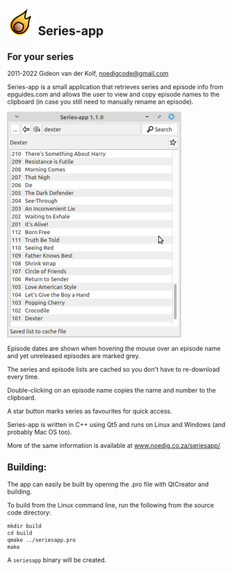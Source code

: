 ![Seriesapp Logo](icons/asteroid_64.png)
Series-app
==========
For your series
---------------

2011-2022 Gideon van der Kolf, noedigcode@gmail.com

Series-app is a small application that retrieves series and episode info from
epguides.com and allows the user to view and copy episode names to the clipboard
(in case you still need to manually rename an episode).

![Screenshot](screenshot.png)

Episode dates are shown when hovering the mouse over an episode name and
yet unreleased episodes are marked grey.

The series and episode lists are cached so you don't have to re-download every time.

Double-clicking on an episode name copies the name and number to the clipboard.

A star button marks series as favourites for quick access.

Series-app is written in C++ using Qt5 and runs on Linux and Windows (and probably Mac OS too).

More of the same information is available at www.noedig.co.za/seriesapp/


Building:
---------

The app can easily be built by opening the .pro file with QtCreator and building.

To build from the Linux command line, run the following from the source code directory:
```
mkdir build
cd build
qmake ../seriesapp.pro
make
```
A `seriesapp` binary will be created.

